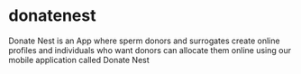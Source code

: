 # donatenest
Donate Nest is an App where sperm donors and surrogates create online profiles and individuals who want donors can allocate them online using our mobile application called Donate Nest
